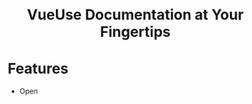 <p align="center">
<!-- <img  height="100" width="100"> -->

<h1 align="center">
VueUse Documentation at Your Fingertips
</h1>

# Features
- Open 
